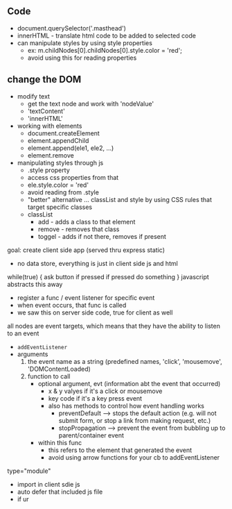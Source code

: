 ## Code
* document.querySelector('.masthead')
* innerHTML - translate html code to be added to selected code
* can manipulate styles by using style properties
    * ex: m.childNodes[0].childNodes[0].style.color = 'red';
    * avoid using this for reading properties
## change the DOM
* modify text
    * get the text node and work with 'nodeValue'
    * 'textContent'
    * 'innerHTML'
* working with elements
    * document.createElement
    * element.appendChild
    * element.append(ele1, ele2, ...)
    * element.remove
* manipulating styles through js
    * .style property
    * access css properties from that
    * ele.style.color = 'red'
    * avoid reading from .style
    * "better" alternative ... classList and style by using CSS rules that target specific classes
    * classList
        * add - adds a class to that element
        * remove - removes that class
        * toggel - adds if not there, removes if present

goal: create client side app (served thru express static)

* no data store, everything is just in client side js and html

while(true) {
    ask button if pressed
    if pressed
        do something
}
javascript abstracts this away
* register a func / event listener for specific event
* when event occurs, that func is called
* we saw this on server side code, true for client as well

all nodes are event targets, which means that they have the ability to listen to an event

* `addEventListener`
* arguments
    1. the event name as a string (predefined names, 'click', 'mousemove', 'DOMContentLoaded)
    2. function to call
        * optional argument, evt (information abt the event that occurred)
            * x & y valyes if it's a click or mousemove
            * key code if it's a key press event
            * also has methods to control how event handling works
                * preventDefault --> stops the default action (e.g. will not submit form, or stop a link from making request, etc.)
                * stopPropagation --> prevent the event from bubbling up to parent/container event 
        * within this func
            * this refers to the element that generated the event
            * avoid using arrow functions for your cb to addEventListener

type="module"

* import in client sdie js
* auto defer that included js file
* if ur 